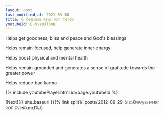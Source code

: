```yaml
---
layout: post
last_modified_at: 2021-03-30
title: ଓଁ ବିଶୋକାୟ ନମାହ ୧୦୮ ଟିମଏସ
youtubeId: E-Vvx9Jl6nQ
---
```

 
 
Helps get goodness, bliss and peace and God's blessings
 
Helps remain focused, help generate inner energy 
 
Helps boost physical and mental health 
 
Helps remain grounded and generates a sense of gratitude towards the greater power 
 
Helps reduce bad karma
 
 
 
 


{% include youtubePlayer.html id=page.youtubeId %}
 
[Next]({{ site.baseurl }}{% link  split1/_posts/2012-09-29-ଓଁ ଅଭିଜ୍ଞତ୍ରେ ନମାହ ୧୦୮ ଟିମଏସ.md%})
 
